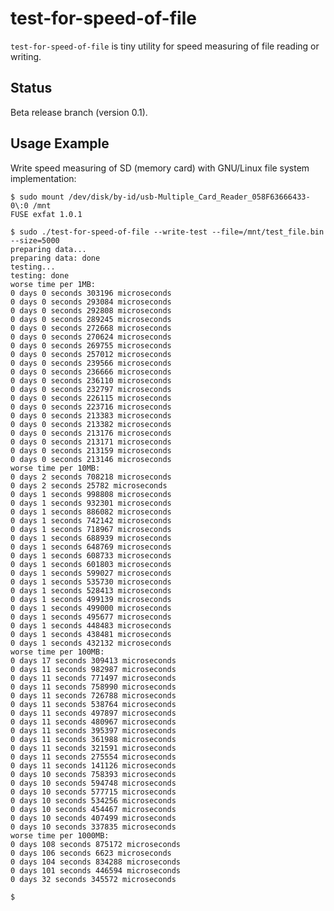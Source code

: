 test-for-speed-of-file
======================

``test-for-speed-of-file`` is tiny utility for speed measuring of
file reading or writing.

Status
------

Beta release branch (version 0.1).

Usage Example
-------------

Write speed measuring of SD (memory card) with GNU/Linux file system implementation:

    $ sudo mount /dev/disk/by-id/usb-Multiple_Card_Reader_058F63666433-0\:0 /mnt
    FUSE exfat 1.0.1
    
    $ sudo ./test-for-speed-of-file --write-test --file=/mnt/test_file.bin --size=5000
    preparing data...
    preparing data: done
    testing...
    testing: done
    worse time per 1MB:
    0 days 0 seconds 303196 microseconds
    0 days 0 seconds 293084 microseconds
    0 days 0 seconds 292808 microseconds
    0 days 0 seconds 289245 microseconds
    0 days 0 seconds 272668 microseconds
    0 days 0 seconds 270624 microseconds
    0 days 0 seconds 269755 microseconds
    0 days 0 seconds 257012 microseconds
    0 days 0 seconds 239566 microseconds
    0 days 0 seconds 236666 microseconds
    0 days 0 seconds 236110 microseconds
    0 days 0 seconds 232797 microseconds
    0 days 0 seconds 226115 microseconds
    0 days 0 seconds 223716 microseconds
    0 days 0 seconds 213383 microseconds
    0 days 0 seconds 213382 microseconds
    0 days 0 seconds 213176 microseconds
    0 days 0 seconds 213171 microseconds
    0 days 0 seconds 213159 microseconds
    0 days 0 seconds 213146 microseconds
    worse time per 10MB:
    0 days 2 seconds 708218 microseconds
    0 days 2 seconds 25782 microseconds
    0 days 1 seconds 998808 microseconds
    0 days 1 seconds 932301 microseconds
    0 days 1 seconds 886082 microseconds
    0 days 1 seconds 742142 microseconds
    0 days 1 seconds 718967 microseconds
    0 days 1 seconds 688939 microseconds
    0 days 1 seconds 648769 microseconds
    0 days 1 seconds 608733 microseconds
    0 days 1 seconds 601803 microseconds
    0 days 1 seconds 599027 microseconds
    0 days 1 seconds 535730 microseconds
    0 days 1 seconds 528413 microseconds
    0 days 1 seconds 499139 microseconds
    0 days 1 seconds 499000 microseconds
    0 days 1 seconds 495677 microseconds
    0 days 1 seconds 448483 microseconds
    0 days 1 seconds 438481 microseconds
    0 days 1 seconds 432132 microseconds
    worse time per 100MB:
    0 days 17 seconds 309413 microseconds
    0 days 11 seconds 982987 microseconds
    0 days 11 seconds 771497 microseconds
    0 days 11 seconds 758990 microseconds
    0 days 11 seconds 726788 microseconds
    0 days 11 seconds 538764 microseconds
    0 days 11 seconds 497897 microseconds
    0 days 11 seconds 480967 microseconds
    0 days 11 seconds 395397 microseconds
    0 days 11 seconds 361988 microseconds
    0 days 11 seconds 321591 microseconds
    0 days 11 seconds 275554 microseconds
    0 days 11 seconds 141126 microseconds
    0 days 10 seconds 758393 microseconds
    0 days 10 seconds 594748 microseconds
    0 days 10 seconds 577715 microseconds
    0 days 10 seconds 534256 microseconds
    0 days 10 seconds 454467 microseconds
    0 days 10 seconds 407499 microseconds
    0 days 10 seconds 337835 microseconds
    worse time per 1000MB:
    0 days 108 seconds 875172 microseconds
    0 days 106 seconds 6623 microseconds
    0 days 104 seconds 834288 microseconds
    0 days 101 seconds 446594 microseconds
    0 days 32 seconds 345572 microseconds
    
    $ 
